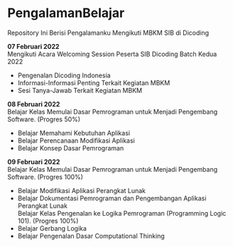 # PengalamanBelajar
Repository Ini Berisi Pengalamanku Mengikuti MBKM SIB di Dicoding

**07 Februari 2022**  
Mengikuti Acara Welcoming Session Peserta SIB Dicoding Batch Kedua 2022
  * Pengenalan Dicoding Indonesia
  * Informasi-Informasi Penting Terkait Kegiatan MBKM
  * Sesi Tanya-Jawab Terkait Kegiatan MBKM
  
**08 Februari 2022**  
Belajar Kelas Memulai Dasar Pemrograman untuk Menjadi Pengembang Software. (Progres 50%)
  * Belajar Memahami Kebutuhan Aplikasi
  * Belajar Perencanaan Modifikasi Aplikasi
  * Belajar Konsep Dasar Pemrograman

**09 Februari 2022**  
Belajar Kelas Memulai Dasar Pemrograman untuk Menjadi Pengembang Software. (Progres 100%)
  * Belajar Modifikasi Aplikasi Perangkat Lunak
  * Belajar Dokumentasi Pemrograman dan Pengembangan Aplikasi Perangkat Lunak <br>
Belajar Kelas Pengenalan ke Logika Pemrograman (Programming Logic 101). (Progres 100%)
  * Belajar Gerbang Logika
  * Belajar Pengenalan Dasar Computational Thinking
